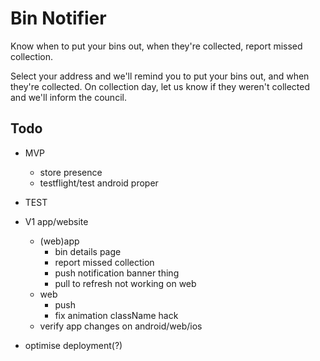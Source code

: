 # Bin Notifier

Know when to put your bins out, when they're collected, report missed collection.

Select your address and we'll remind you to put your bins out, and when they're collected.
On collection day, let us know if they weren't collected and we'll inform the council.

## Todo

* MVP
  * store presence
  * testflight/test android proper

* TEST

* V1 app/website
  * (web)app
    * bin details page
    * report missed collection
    * push notification banner thing
    * pull to refresh not working on web
  * web
    * push
    * fix animation className hack
  * verify app changes on android/web/ios

* optimise deployment(?)
